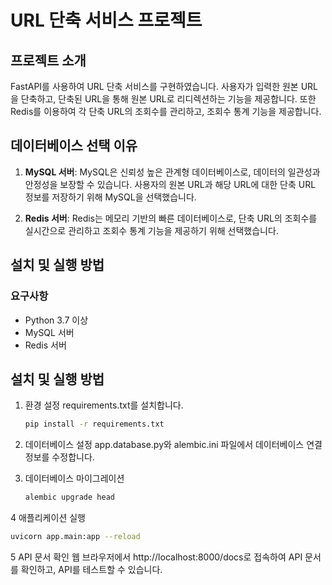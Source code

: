 # URL 단축 서비스 프로젝트

## 프로젝트 소개

FastAPI를 사용하여 URL 단축 서비스를 구현하였습니다. 사용자가 입력한 원본 URL을 단축하고, 단축된 URL을 통해 원본 URL로 리디렉션하는 기능을 제공합니다. 또한 Redis를 이용하여 각 단축 URL의 조회수를 관리하고, 조회수 통계 기능을 제공합니다.

## 데이터베이스 선택 이유

1. **MySQL 서버**: MySQL은 신뢰성 높은 관계형 데이터베이스로, 데이터의 일관성과 안정성을 보장할 수 있습니다. 사용자의 원본 URL과 해당 URL에 대한 단축 URL 정보를 저장하기 위해 MySQL을 선택했습니다.

2. **Redis 서버**: Redis는 메모리 기반의 빠른 데이터베이스로, 단축 URL의 조회수를 실시간으로 관리하고 조회수 통계 기능을 제공하기 위해 선택했습니다.

## 설치 및 실행 방법

### 요구사항
- Python 3.7 이상
- MySQL 서버
- Redis 서버

## 설치 및 실행 방법

1. 환경 설정
   requirements.txt를 설치합니다.
   ```bash
   pip install -r requirements.txt
   ```
2. 데이터베이스 설정
  app.database.py와 alembic.ini 파일에서 데이터베이스 연결 정보를 수정합니다.

3. 데이터베이스 마이그레이션
   ```bash
   alembic upgrade head
   ```

4 애플리케이션 실행
   ```bash
   uvicorn app.main:app --reload
   ```

5 API 문서 확인
  웹 브라우저에서 http://localhost:8000/docs로 접속하여 API 문서를 확인하고, API를 테스트할 수 있습니다.



